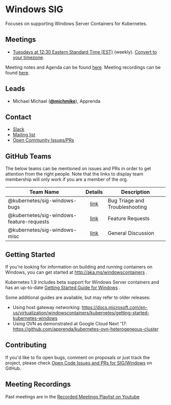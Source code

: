 <!---
This is an autogenerated file!

Please do not edit this file directly, but instead make changes to the
sigs.yaml file in the project root.

To understand how this file is generated, see https://git.k8s.io/community/generator/README.md
-->
# Windows SIG

Focuses on supporting Windows Server Containers for Kubernetes.

## Meetings
* [Tuesdays at 12:30 Eastern Standard Time (EST)](https://zoom.us/my/sigwindows) (weekly). [Convert to your timezone](http://www.thetimezoneconverter.com/?t=12:30&tz=Eastern%20Standard%20Time%20%28EST%29).

Meeting notes and Agenda can be found [here](https://docs.google.com/document/d/1Tjxzjjuy4SQsFSUVXZbvqVb64hjNAG5CQX8bK7Yda9w/edit#heading=h.kbz22d1yc431).
Meeting recordings can be found [here](https://www.youtube.com/watch?v=7zawb3KT9Xk&list=PL69nYSiGNLP2OH9InCcNkWNu2bl-gmIU4).

## Leads
* Michael Michael (**[@michmike](https://github.com/michmike)**), Apprenda

## Contact
* [Slack](https://kubernetes.slack.com/messages/sig-windows)
* [Mailing list](https://groups.google.com/forum/#!forum/kubernetes-sig-windows)
* [Open Community Issues/PRs](https://github.com/kubernetes/community/labels/sig%2Fwindows)

## GitHub Teams

The below teams can be mentioned on issues and PRs in order to get attention from the right people.
Note that the links to display team membership will only work if you are a member of the org.

| Team Name | Details | Description |
| --------- |:-------:| ----------- |
| @kubernetes/sig-windows-bugs | [link](https://github.com/orgs/kubernetes/teams/sig-windows-bugs) | Bug Triage and Troubleshooting |
| @kubernetes/sig-windows-feature-requests | [link](https://github.com/orgs/kubernetes/teams/sig-windows-feature-requests) | Feature Requests |
| @kubernetes/sig-windows-misc | [link](https://github.com/orgs/kubernetes/teams/sig-windows-misc) | General Discussion |

<!-- BEGIN CUSTOM CONTENT -->
## Getting Started

If you're looking for information on building and running containers on Windows, you can get started at http://aka.ms/windowscontainers .

Kubernetes 1.9 includes beta support for Windows Server containers and has an up-to-date [Getting Started Guide for Windows](https://kubernetes.io/docs/getting-started-guides/windows/) .

Some additional guides are available, but may refer to older releases:

* Using host gateway networking: https://docs.microsoft.com/en-us/virtualization/windowscontainers/kubernetes/getting-started-kubernetes-windows 
* Using OVN as demonstrated at Google Cloud Next '17: https://github.com/apprenda/kubernetes-ovn-heterogeneous-cluster

## Contributing

If you'd like to fix open bugs, comment on proposals or just track the project, please check  [Open Code Issues and PRs for SIG/Windows](https://github.com/kubernetes/kubernetes/labels/sig%2Fwindows) on GitHub.

## Meeting Recordings

Past meetings are in the [Recorded Meetings Playlist on Youtube](https://www.youtube.com/playlist?list=PL69nYSiGNLP2OH9InCcNkWNu2bl-gmIU4&jct=LZ9EIvD4DGrhr2h4r0ItaBmco7gTgw)

<!-- END CUSTOM CONTENT -->

